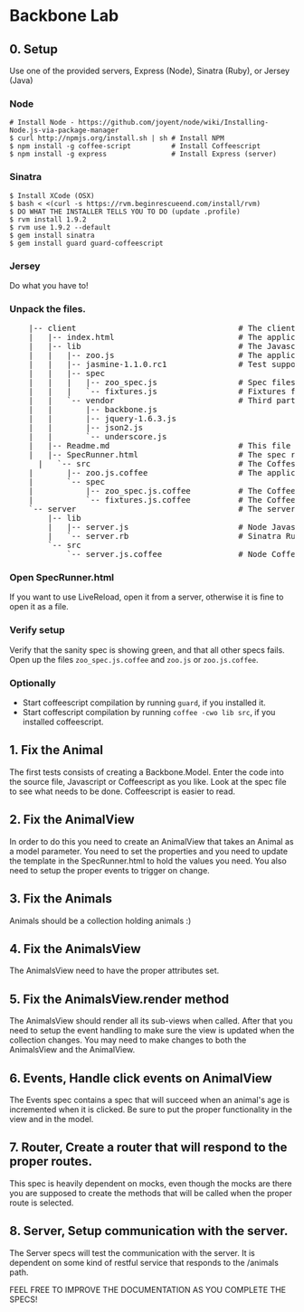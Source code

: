 # Backbone Lab

## 0. Setup 

Use one of the provided servers, Express (Node), Sinatra (Ruby),
or Jersey (Java)

### Node

    # Install Node - https://github.com/joyent/node/wiki/Installing-Node.js-via-package-manager
    $ curl http://npmjs.org/install.sh | sh # Install NPM 
    $ npm install -g coffee-script          # Install Coffeescript
    $ npm install -g express                # Install Express (server)

### Sinatra

    $ Install XCode (OSX)
    $ bash < <(curl -s https://rvm.beginrescueend.com/install/rvm) 
    $ DO WHAT THE INSTALLER TELLS YOU TO DO (update .profile)
    $ rvm install 1.9.2
    $ rvm use 1.9.2 --default
    $ gem install sinatra
    $ gem install guard guard-coffeescript


### Jersey

Do what you have to!


### Unpack the files.

<pre>
    |-- client                                  # The client 
    |   |-- index.html                          # The application page.
    |   |-- lib                                 # The Javascript source
    |   |   |-- zoo.js                          # The application code.
    |   |   |-- jasmine-1.1.0.rc1               # Test support files
    |   |   |-- spec
    |   |   |   |-- zoo_spec.js                 # Spec files for the app
    |   |   |   `-- fixtures.js                 # Fixtures for the specs
    |   |   `-- vendor                          # Third party files
    |   |       |-- backbone.js
    |   |       |-- jquery-1.6.3.js
    |   |       |-- json2.js
    |   |       `-- underscore.js
    |   |-- Readme.md                           # This file
    |   |-- SpecRunner.html                     # The spec runner
      |   `-- src                               # The Coffescript source
    |       |-- zoo.js.coffee                   # The application code
    |       `-- spec
    |           |-- zoo_spec.js.coffee          # The Coffeescript specs
    |           `-- fixtures.js.coffee          # The Coffeescript fixtures
    `-- server                                  # The server
        |-- lib
        |   |-- server.js                       # Node Javascript
        |   `-- server.rb                       # Sinatra Ruby
        `-- src
            `-- server.js.coffee                # Node Coffeescript
</pre>

### Open SpecRunner.html

If you want to use LiveReload, open it from a server, otherwise it is
fine to open it as a file.

### Verify setup

Verify that the sanity spec is showing green, and that all other specs fails.
Open up the files `zoo_spec.js.coffee` and `zoo.js` or
`zoo.js.coffee`.

### Optionally


* Start coffeescript compilation by running `guard`, if you installed it.
* Start coffescript compilation by running `coffee -cwo lib src`, if you
  installed coffeescript.



## 1. Fix the Animal

The first tests consists of creating a Backbone.Model. Enter the code
into the source file, Javascript or Coffeescript as you like. Look at
the spec file to see what needs to be done. Coffeescript is easier to
read.


## 2. Fix the AnimalView

In order to do this you need to create an AnimalView that takes an
Animal as a model parameter. You need to set the properties and you need
to update the template in the SpecRunner.html to hold the values you
need. You also need to setup the proper events to trigger on change.

## 3. Fix the Animals

Animals should be a collection holding animals :)

## 4. Fix the AnimalsView

The AnimalsView need to have the proper attributes set.

## 5. Fix the AnimalsView.render method

The AnimalsView should render all its sub-views when called. After
that you need to setup the event handling to make sure the view is
updated when the collection changes. You may need to make changes to
both the AnimalsView and the AnimalView.

## 6. Events, Handle click events on AnimalView

The Events spec contains a spec that will succeed when an animal's age
is incremented when it is clicked. Be sure to put the proper
functionality in the view and in the model.

## 7. Router, Create a router that will respond to the proper routes.

This spec is heavily dependent on mocks, even though the mocks are there
you are supposed to create the methods that will be called when the
proper route is selected.

## 8. Server, Setup communication with the server.

The Server specs will test the communication with the server.
It is dependent on some kind of restful service that responds to the
/animals path.



FEEL FREE TO IMPROVE THE DOCUMENTATION AS YOU COMPLETE THE SPECS!





